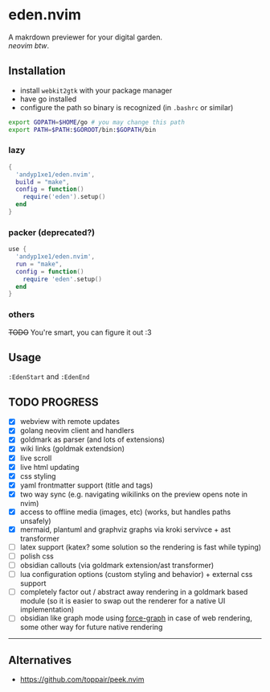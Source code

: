# eden.nvim

A makrdown previewer for your digital garden.  
*neovim btw*.

## Installation

- install `webkit2gtk` with your package manager
- have go installed
- configure the path so binary is recognized (in `.bashrc` or similar)

```sh
export GOPATH=$HOME/go # you may change this path
export PATH=$PATH:$GOROOT/bin:$GOPATH/bin
```

### lazy

```lua
{
  'andyp1xe1/eden.nvim',
  build = "make",
  config = function()
    require('eden').setup()
  end
}
```

### packer (deprecated?)

```lua
use {
  'andyp1xe1/eden.nvim',
  run = "make",
  config = function()
    require 'eden'.setup()
  end
}
```

### others

~~TODO~~ You're smart, you can figure it out :3

## Usage

`:EdenStart` and `:EdenEnd`

## TODO PROGRESS

- [x] webview with remote updates
- [x] golang neovim client and handlers
- [x] goldmark as parser (and lots of extensions)
- [x] wiki links (goldmak extendsion)
- [x] live scroll
- [x] live html updating
- [x] css styling
- [x] yaml frontmatter support (title and tags)
- [x] two way sync (e.g. navigating wikilinks on the preview opens note in nvim)
- [x] access to offline media (images, etc) (works, but handles paths unsafely)
- [x] mermaid, plantuml and graphviz graphs via kroki servivce + ast transformer
- [ ] latex support (katex? some solution so the rendering is fast while typing)
- [ ] polish css
- [ ] obsidian callouts (via goldmark extension/ast transformer)
- [ ] lua configuration options (custom styling and behavior) + external css support
- [ ] completely factor out / abstract away rendering in a goldmark based module
      (so it is easier to swap out the renderer for a native UI implementation)
- [ ] obsidian like graph mode using [force-graph](https://github.com/vasturiano/force-graph) in case of web rendering, some other way for future native rendering

--- 

## Alternatives

- https://github.com/toppair/peek.nvim

